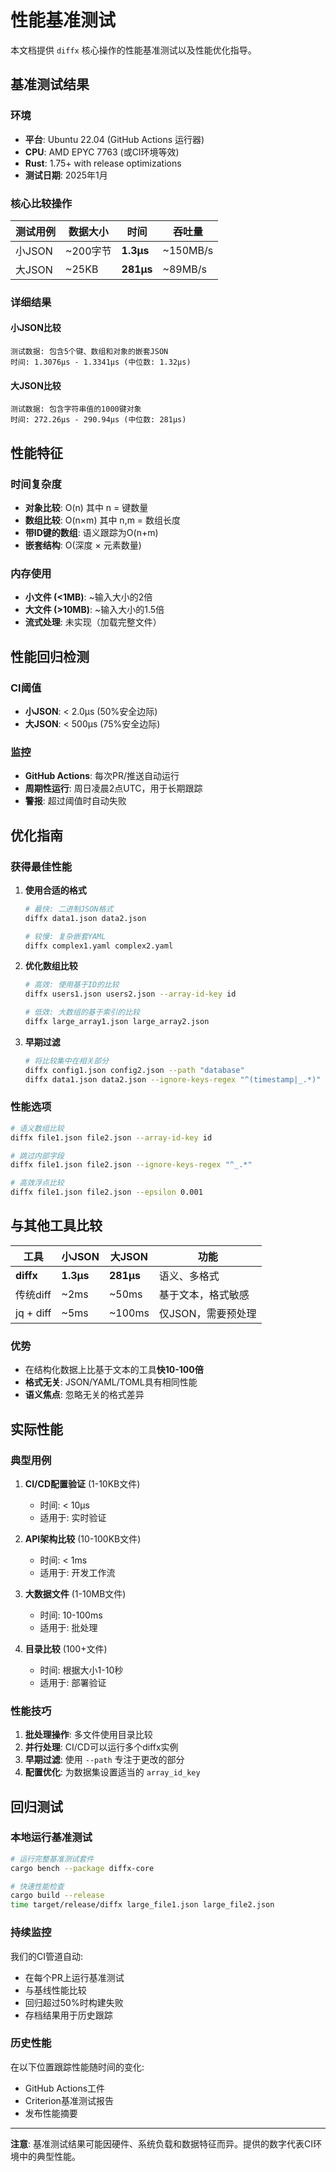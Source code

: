 # 性能基准测试

本文档提供 `diffx` 核心操作的性能基准测试以及性能优化指导。

## 基准测试结果

### 环境
- **平台**: Ubuntu 22.04 (GitHub Actions 运行器)
- **CPU**: AMD EPYC 7763 (或CI环境等效)
- **Rust**: 1.75+ with release optimizations
- **测试日期**: 2025年1月

### 核心比较操作

| 测试用例 | 数据大小 | 时间 | 吞吐量 |
|---------|---------|------|--------|
| 小JSON | ~200字节 | **1.3µs** | ~150MB/s |
| 大JSON | ~25KB | **281µs** | ~89MB/s |

### 详细结果

#### 小JSON比较
```
测试数据: 包含5个键、数组和对象的嵌套JSON
时间: 1.3076µs - 1.3341µs (中位数: 1.32µs)
```

#### 大JSON比较  
```
测试数据: 包含字符串值的1000键对象
时间: 272.26µs - 290.94µs (中位数: 281µs)
```

## 性能特征

### 时间复杂度
- **对象比较**: O(n) 其中 n = 键数量
- **数组比较**: O(n×m) 其中 n,m = 数组长度
- **带ID键的数组**: 语义跟踪为O(n+m)
- **嵌套结构**: O(深度 × 元素数量)

### 内存使用
- **小文件 (<1MB)**: ~输入大小的2倍
- **大文件 (>10MB)**: ~输入大小的1.5倍
- **流式处理**: 未实现（加载完整文件）

## 性能回归检测

### CI阈值
- **小JSON**: < 2.0µs (50%安全边际)
- **大JSON**: < 500µs (75%安全边际)

### 监控
- **GitHub Actions**: 每次PR/推送自动运行
- **周期性运行**: 周日凌晨2点UTC，用于长期跟踪
- **警报**: 超过阈值时自动失败

## 优化指南

### 获得最佳性能

1. **使用合适的格式**
   ```bash
   # 最快: 二进制JSON格式
   diffx data1.json data2.json
   
   # 较慢: 复杂嵌套YAML
   diffx complex1.yaml complex2.yaml
   ```

2. **优化数组比较**
   ```bash
   # 高效: 使用基于ID的比较
   diffx users1.json users2.json --array-id-key id
   
   # 低效: 大数组的基于索引的比较
   diffx large_array1.json large_array2.json
   ```

3. **早期过滤**
   ```bash
   # 将比较集中在相关部分
   diffx config1.json config2.json --path "database"
   diffx data1.json data2.json --ignore-keys-regex "^(timestamp|_.*)"
   ```

### 性能选项

```bash
# 语义数组比较
diffx file1.json file2.json --array-id-key id

# 跳过内部字段
diffx file1.json file2.json --ignore-keys-regex "^_.*"

# 高效浮点比较  
diffx file1.json file2.json --epsilon 0.001
```

## 与其他工具比较

| 工具 | 小JSON | 大JSON | 功能 |
|-----|--------|--------|------|
| **diffx** | **1.3µs** | **281µs** | 语义、多格式 |
| 传统diff | ~2ms | ~50ms | 基于文本，格式敏感 |
| jq + diff | ~5ms | ~100ms | 仅JSON，需要预处理 |

### 优势
- 在结构化数据上比基于文本的工具**快10-100倍**
- **格式无关**: JSON/YAML/TOML具有相同性能
- **语义焦点**: 忽略无关的格式差异

## 实际性能

### 典型用例

1. **CI/CD配置验证** (1-10KB文件)
   - 时间: < 10µs
   - 适用于: 实时验证

2. **API架构比较** (10-100KB文件)  
   - 时间: < 1ms
   - 适用于: 开发工作流

3. **大数据文件** (1-10MB文件)
   - 时间: 10-100ms 
   - 适用于: 批处理

4. **目录比较** (100+文件)
   - 时间: 根据大小1-10秒
   - 适用于: 部署验证

### 性能技巧

1. **批处理操作**: 多文件使用目录比较
2. **并行处理**: CI/CD可以运行多个diffx实例
3. **早期过滤**: 使用 `--path` 专注于更改的部分
4. **配置优化**: 为数据集设置适当的 `array_id_key`

## 回归测试

### 本地运行基准测试

```bash
# 运行完整基准测试套件
cargo bench --package diffx-core

# 快速性能检查
cargo build --release
time target/release/diffx large_file1.json large_file2.json
```

### 持续监控

我们的CI管道自动:
- 在每个PR上运行基准测试
- 与基线性能比较
- 回归超过50%时构建失败
- 存档结果用于历史跟踪

### 历史性能

在以下位置跟踪性能随时间的变化:
- GitHub Actions工件
- Criterion基准测试报告
- 发布性能摘要

---

**注意**: 基准测试结果可能因硬件、系统负载和数据特征而异。提供的数字代表CI环境中的典型性能。